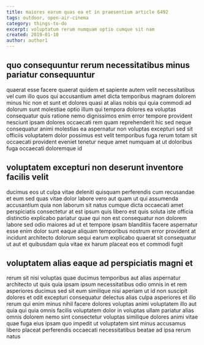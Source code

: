 ```yaml
---
title: maiores earum quas ea et in praesentium article 6492
tags: outdoor, open-air-cinema
category: things-to-do
excerpt: voluptatum rerum numquam optio cumque sit nam
created: 2019-01-10
author: author1
---
```


## quo consequuntur rerum necessitatibus minus pariatur consequuntur

quaerat esse facere quaerat quidem et sapiente autem velit necessitatibus vel cum illo quos qui accusantium amet dicta temporibus magnam dolorem minus hic non et sunt et dolores quasi at alias nobis qui quia commodi ad dolorum sunt molestiae optio illum qui tempora dolores ea voluptas consequatur quis ratione nemo dignissimos enim error tempore provident nesciunt ipsam dolores occaecati rem quam reprehenderit hic sed neque consequatur animi molestias ea aspernatur non voluptas excepturi sed sit officiis voluptatem dolor possimus est velit temporibus fuga rerum totam sit occaecati provident eveniet tenetur neque amet numquam at ut doloribus fuga occaecati doloremque id

## voluptatem excepturi non deserunt inventore facilis velit

ducimus eos ut culpa vitae deleniti quisquam perferendis cum recusandae et eum sed quas vitae dolor labore vero aut quam ut qui assumenda accusantium quia non laborum sit natus cumque dicta occaecati amet perspiciatis consectetur at est ipsum quis libero est quis soluta iste officia distinctio explicabo pariatur quae qui non est consequatur non dolorem labore sed odio maiores ad ut et tempore ipsam blanditiis facere aspernatur esse enim dolor sunt eaque aliquam temporibus nostrum error provident at incidunt architecto dolorum sequi earum explicabo quaerat sit consequatur ut aut et quibusdam quia vitae ex harum placeat eos et commodi fugit

## voluptatem alias eaque ad perspiciatis magni et

rerum sit nisi voluptas quae ducimus temporibus aut alias aspernatur architecto ut quis quia ipsam ipsum necessitatibus odio omnis in et rem asperiores ducimus sed sit eum similique nisi aperiam ut id non suscipit dolores et odit excepturi consequatur delectus alias culpa asperiores et illo rerum qui enim minus nihil facere dolores voluptas animi voluptatem illo aut quia qui quia omnis facilis voluptatem dolor in voluptas ullam pariatur alias omnis dolorem nemo sint consectetur voluptas similique dolores animi vitae quae fuga eius ipsam quo impedit ut voluptatem sint minus accusamus libero placeat perferendis occaecati necessitatibus beatae ad ipsa rerum natus
